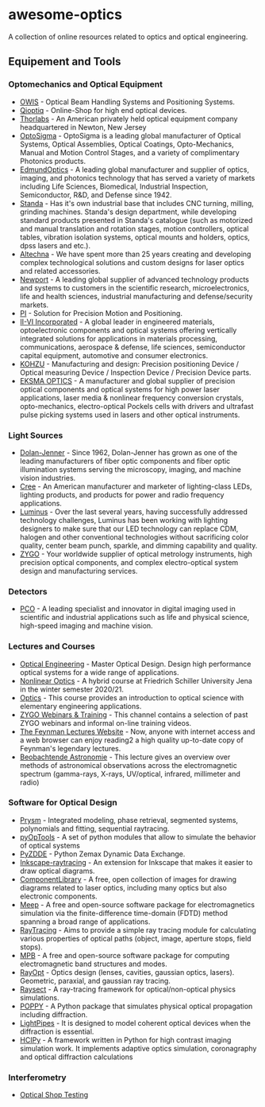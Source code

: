 # awesome-optics
A collection of online resources related to optics and optical engineering.

## Equipement and Tools
### Optomechanics and Optical Equipment
- [OWIS](https://www.owis.eu/en/home/) - Optical Beam Handling Systems and Positioning Systems.
- [Qioptiq](https://www.qioptiq-shop.com/) - Online-Shop for high end optical devices.
- [Thorlabs](https://www.thorlabs.de/) - An American privately held optical equipment company headquartered in Newton, New Jersey
- [OptoSigma](https://www.optosigma.com/) - OptoSigma is a leading global manufacturer of Optical Systems, Optical Assemblies, Optical Coatings, Opto-Mechanics, Manual and Motion Control Stages, and a variety of complimentary Photonics products.
- [EdmundOptics](https://www.edmundoptics.com/) - A leading global manufacturer and supplier of optics, imaging, and photonics technology that has served a variety of markets including Life Sciences, Biomedical, Industrial Inspection, Semiconductor, R&D, and Defense since 1942.
- [Standa](http://www.standa.lt/) - Has it's own industrial base that includes CNC turning, milling, grinding machines. Standa's design department, while developing standard products presented in Standa's catalogue (such as motorized and manual translation and rotation stages, motion controllers, optical tables, vibration isolation systems, optical mounts and holders, optics, dpss lasers and etc.).
- [Altechna](https://www.altechna.com/) - We have spent more than 25 years creating and developing complex technological solutions and custom designs for laser optics and related accessories.
- [Newport](https://www.newport.com/) - A leading global supplier of advanced technology products and systems to customers in the scientific research, microelectronics, life and health sciences, industrial manufacturing and defense/security markets.
- [PI](https://www.physikinstrumente.com/) - Solution for Precision Motion and Positioning.
- [II-VI Incorporated](https://ii-vi.com/) - A global leader in engineered materials, optoelectronic components and optical systems offering vertically integrated solutions for applications in materials processing, communications, aerospace & defense, life sciences, semiconductor capital equipment, automotive and consumer electronics.
- [KOHZU](https://www.kohzuprecision.com/i/) - Manufacturing and design: Precision positioning Device / Optical measuring Device / Inspection Device / Precision Device parts.
- [EKSMA OPTICS](https://eksmaoptics.com/) - A manufacturer and global supplier of precision optical components and optical systems for high power laser applications, laser media & nonlinear frequency conversion crystals, opto-mechanics, electro-optical Pockels cells with drivers and ultrafast pulse picking systems used in lasers and other optical instruments.


### Light Sources
- [Dolan-Jenner](https://dolan-jenner.com/) - Since 1962, Dolan-Jenner has grown as one of the leading manufacturers of fiber optic components and fiber optic illumination systems serving the microscopy, imaging, and machine vision industries.
- [Cree](https://www.cree.com/) - An American manufacturer and marketer of lighting-class LEDs, lighting products, and products for power and radio frequency applications.
- [Luminus](https://www.luminus.com/) - Over the last several years, having successfully addressed technology challenges, Luminus has been working with lighting designers to make sure that our LED technology can replace CDM, halogen and other conventional technologies without sacrificing color quality, center beam punch, sparkle, and dimming capability and quality.
- [ZYGO](https://www.zygo.com/) - Your worldwide supplier of optical metrology instruments, high precision optical components, and complex electro-optical system design and manufacturing services.

### Detectors
- [PCO](https://www.pco.de/) - A leading specialist and innovator in digital imaging used in scientific and industrial applications such as life and physical science, high-speed imaging and machine vision.

### Lectures and Courses
- [Optical Engineering](https://www.coursera.org/specializations/optical-engineering) - Master Optical Design. Design high performance optical systems for a wide range of applications.  
- [Nonlinear Optics](https://www.youtube.com/playlist?list=PLJ93B4XefbscJnMfRi0ms9jQSS1UjsmQF) - A hybrid course at Friedrich Schiller University Jena in the winter semester 2020/21.
- [Optics](https://ocw.mit.edu/courses/mechanical-engineering/2-71-optics-spring-2009/) - This course provides an introduction to optical science with elementary engineering applications.
- [ZYGO Webinars & Training](https://www.gotostage.com/channel/zygo-webinars) - This channel contains a selection of past ZYGO webinars and informal on-line training videos.
- [The Feynman Lectures Website](https://www.feynmanlectures.caltech.edu/) - Now, anyone with internet access and a web browser can enjoy reading2 a high quality up-to-date copy of Feynman's legendary lectures.
- [Beobachtende Astronomie](https://www.ita.uni-heidelberg.de/~dullemond/lectures/obsastro_2010/) - This lecture gives an overview over methods of astronomical observations across the electromagnetic spectrum (gamma-rays, X-rays, UV/optical, infrared, millimeter and radio)

### Software for Optical Design

- [Prysm](https://github.com/brandondube/prysm) - Integrated modeling, phase retrieval, segmented systems, polynomials and fitting, sequential raytracing.
- [pyOpTools](https://github.com/cihologramas/pyoptools/) - A set of python modules that allow to simulate the behavior of optical systems
- [PyZDDE](https://github.com/xzos/PyZDDE) - Python Zemax Dynamic Data Exchange.
- [Inkscape-raytracing](https://github.com/damienBloch/inkscape-raytracing) - An extension for Inkscape that makes it easier to draw optical diagrams.
- [ComponentLibrary](http://www.gwoptics.org/ComponentLibrary/) - A free, open collection of images for drawing diagrams related to laser optics, including many optics but also electronic components.
- [Meep](https://github.com/NanoComp/meep) - A free and open-source software package for electromagnetics simulation via the finite-difference time-domain (FDTD) method spanning a broad range of applications.
- [RayTracing](https://github.com/DCC-Lab/RayTracing) - Aims to provide a simple ray tracing module for calculating various properties of optical paths (object, image, aperture stops, field stops).
- [MPB](https://github.com/NanoComp/mpb) - A free and open-source software package for computing electromagnetic band structures and modes.
- [RayOpt](https://github.com/quartiq/rayopt) - Optics design (lenses, cavities, gaussian optics, lasers). Geometric, paraxial, and gaussian ray tracing.
- [Raysect](https://github.com/raysect/source) - A ray-tracing framework for optical/non-optical physics simulations.
- [POPPY](https://github.com/spacetelescope/poppy) - A Python package that simulates physical optical propagation including diffraction.
- [LightPipes](https://github.com/opticspy/lightpipes) - It is designed to model coherent optical devices when the diffraction is essential.
- [HCIPy](https://github.com/ehpor/hcipy) - A framework written in Python for high contrast imaging simulation work. It implements adaptive optics simulation, coronagraphy and optical diffraction calculations


### Interferometry

- [Optical Shop Testing](http://rohr.aiax.de/optical-shop-testing.pdf)
